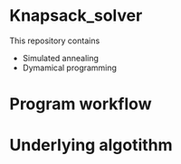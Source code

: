 # Knapsack_solver
This repository contains 

+ Simulated annealing
+ Dymamical programming

# Program workflow


# Underlying algotithm


